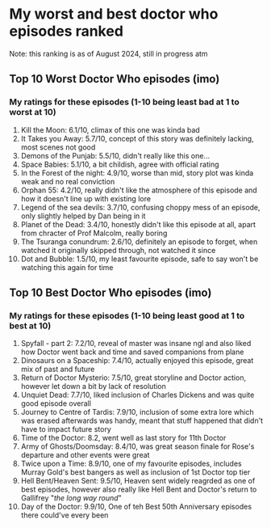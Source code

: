 # My worst and best doctor who episodes ranked
Note: this ranking is as of August 2024, still in progress atm  

## Top 10 Worst Doctor Who episodes (imo)

### My ratings for these episodes (1-10 being least bad at 1 to worst at 10)

1. Kill the Moon: 6.1/10, climax of this one was kinda bad
2. It Takes you Away: 5.7/10, concept of this story was definitely lacking, most scenes not good
3. Demons of the Punjab: 5.5/10, didn't really like this one...
4. Space Babies: 5.1/10, a bit childish, agree with official rating
5. In the Forest of the night: 4.9/10, worse than mid, story plot was kinda weak and no real conviction
6. Orphan 55: 4.2/10, really didn't like the atmosphere of this episode and how it doesn't line up with existing lore
7. Legend of the sea devils: 3.7/10, confusing choppy mess of an episode, only slightly helped by Dan being in it
8. Planet of the Dead: 3.4/10, honestly didn't like this episode at all, apart from chracter of Prof Malcolm, really boring
9. The Tsuranga conundrum: 2.6/10, definitely an episode to forget, when watched it originally skipped through, not watched it since
10. Dot and Bubble: 1.5/10, my least favourite episode, safe to say won't be watching this again for time

## Top 10 Best Doctor Who episodes (imo)

### My ratings for these episodes (1-10 being least good at 1 to best at 10)

1. Spyfall - part 2: 7.2/10, reveal of master was insane ngl and also liked how Doctor went back and time and saved companions from plane
2. Dinosaurs on a Spaceship: 7.4/10, actually enjoyed this episode, great mix of past and future
3. Return of Doctor Mysterio: 7.5/10, great storyline and Doctor action, however let down a bit by lack of resolution
4. Unquiet Dead: 7.7/10, liked inclusion of Charles Dickens and was quite good episode overall
5. Journey to Centre of Tardis: 7.9/10, inclusion of some extra lore which was erased afterwards was handy, meant that stuff happened that didn't have to impact future story
6. Time of the Doctor: 8.2, went well as last story for 11th Doctor
7. Army of Ghosts/Doomsday: 8.4/10, was great season finale for Rose's departure and other events were great
8. Twice upon a Time: 8.9/10, one of my favourite episodes, includes Murray Gold's best bangers as well as inclusion of 1st Doctor top tier
9. Hell Bent/Heaven Sent: 9.5/10, Heaven sent widely reagrded as one of best episodes, however also really like Hell Bent and Doctor's return to Gallifrey "*the long way round*"
10. Day of the Doctor: 9.9/10, One of teh Best 50th Anniversary episodes there could've every been
